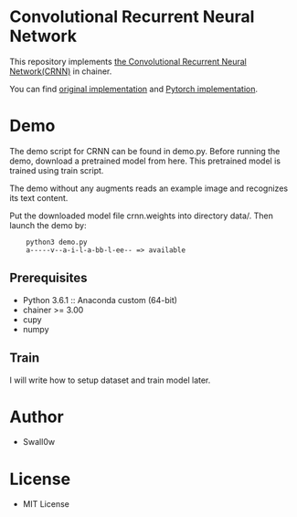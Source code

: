 # Convolutional Recurrent Neural Network
This repository implements [the Convolutional Recurrent Neural Network(CRNN)](https://arxiv.org/abs/1507.05717) in chainer.

You can find [original implementation](https://github.com/bgshih/crnn)
and [Pytorch implementation](https://github.com/meijieru/crnn.pytorch).

# Demo
The demo script for CRNN can be found in demo.py.
Before running the demo, download a pretrained model from here.
This pretrained model is trained using train script.

The demo without any augments reads an example image and recognizes its text content.

Put the downloaded model file crnn.weights into directory data/.
Then launch the demo by:
```
    python3 demo.py
    a-----v--a-i-l-a-bb-l-ee-- => available
```

## Prerequisites
* Python 3.6.1 :: Anaconda custom (64-bit)
* chainer >= 3.00
* cupy
* numpy

## Train
I will write how to setup dataset and train model later.

# Author
* Swall0w

# License
* MIT License

